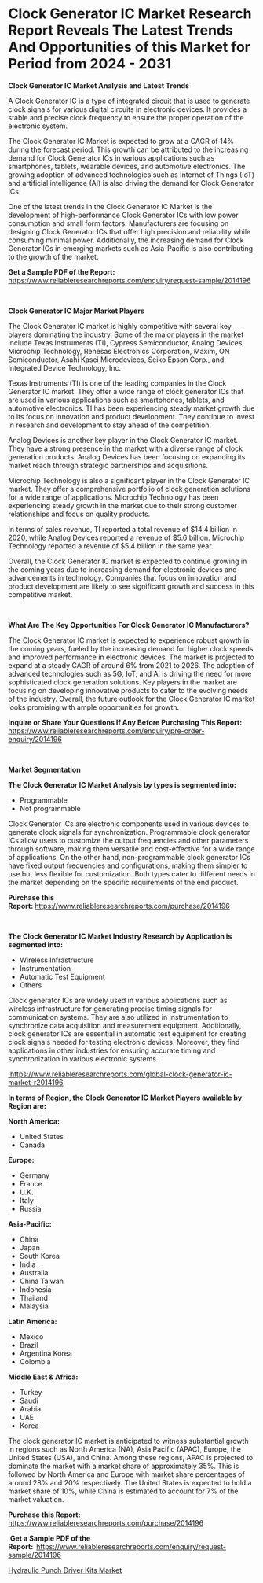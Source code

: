 <p><h1>Clock Generator IC Market Research Report Reveals The Latest Trends And Opportunities of this Market for Period from 2024 - 2031</h1></p><p><strong>Clock Generator IC Market Analysis and Latest Trends</strong></p>
<p><p>A Clock Generator IC is a type of integrated circuit that is used to generate clock signals for various digital circuits in electronic devices. It provides a stable and precise clock frequency to ensure the proper operation of the electronic system.</p><p>The Clock Generator IC Market is expected to grow at a CAGR of 14% during the forecast period. This growth can be attributed to the increasing demand for Clock Generator ICs in various applications such as smartphones, tablets, wearable devices, and automotive electronics. The growing adoption of advanced technologies such as Internet of Things (IoT) and artificial intelligence (AI) is also driving the demand for Clock Generator ICs.</p><p>One of the latest trends in the Clock Generator IC Market is the development of high-performance Clock Generator ICs with low power consumption and small form factors. Manufacturers are focusing on designing Clock Generator ICs that offer high precision and reliability while consuming minimal power. Additionally, the increasing demand for Clock Generator ICs in emerging markets such as Asia-Pacific is also contributing to the growth of the market.</p></p>
<p><strong>Get a Sample PDF of the Report:&nbsp;</strong> <a href="https://www.reliableresearchreports.com/enquiry/request-sample/2014196">https://www.reliableresearchreports.com/enquiry/request-sample/2014196</a></p>
<p>&nbsp;</p>
<p><strong>Clock Generator IC Major Market Players</strong></p>
<p><p>The Clock Generator IC market is highly competitive with several key players dominating the industry. Some of the major players in the market include Texas Instruments (TI), Cypress Semiconductor, Analog Devices, Microchip Technology, Renesas Electronics Corporation, Maxim, ON Semiconductor, Asahi Kasei Microdevices, Seiko Epson Corp., and Integrated Device Technology, Inc.</p><p>Texas Instruments (TI) is one of the leading companies in the Clock Generator IC market. They offer a wide range of clock generator ICs that are used in various applications such as smartphones, tablets, and automotive electronics. TI has been experiencing steady market growth due to its focus on innovation and product development. They continue to invest in research and development to stay ahead of the competition.</p><p>Analog Devices is another key player in the Clock Generator IC market. They have a strong presence in the market with a diverse range of clock generation products. Analog Devices has been focusing on expanding its market reach through strategic partnerships and acquisitions.</p><p>Microchip Technology is also a significant player in the Clock Generator IC market. They offer a comprehensive portfolio of clock generation solutions for a wide range of applications. Microchip Technology has been experiencing steady growth in the market due to their strong customer relationships and focus on quality products.</p><p>In terms of sales revenue, TI reported a total revenue of $14.4 billion in 2020, while Analog Devices reported a revenue of $5.6 billion. Microchip Technology reported a revenue of $5.4 billion in the same year.</p><p>Overall, the Clock Generator IC market is expected to continue growing in the coming years due to increasing demand for electronic devices and advancements in technology. Companies that focus on innovation and product development are likely to see significant growth and success in this competitive market.</p></p>
<p>&nbsp;</p>
<p><strong>What Are The Key Opportunities For Clock Generator IC Manufacturers?</strong></p>
<p><p>The Clock Generator IC market is expected to experience robust growth in the coming years, fueled by the increasing demand for higher clock speeds and improved performance in electronic devices. The market is projected to expand at a steady CAGR of around 6% from 2021 to 2026. The adoption of advanced technologies such as 5G, IoT, and AI is driving the need for more sophisticated clock generation solutions. Key players in the market are focusing on developing innovative products to cater to the evolving needs of the industry. Overall, the future outlook for the Clock Generator IC market looks promising with ample opportunities for growth.</p></p>
<p><strong>Inquire or Share Your Questions If Any Before Purchasing This Report:</strong> <a href="https://www.reliableresearchreports.com/enquiry/pre-order-enquiry/2014196">https://www.reliableresearchreports.com/enquiry/pre-order-enquiry/2014196</a></p>
<p>&nbsp;</p>
<p><strong>Market Segmentation</strong></p>
<p><strong>The Clock Generator IC Market Analysis by types is segmented into:</strong></p>
<p><ul><li>Programmable</li><li>Not programmable</li></ul></p>
<p><p>Clock Generator ICs are electronic components used in various devices to generate clock signals for synchronization. Programmable clock generator ICs allow users to customize the output frequencies and other parameters through software, making them versatile and cost-effective for a wide range of applications. On the other hand, non-programmable clock generator ICs have fixed output frequencies and configurations, making them simpler to use but less flexible for customization. Both types cater to different needs in the market depending on the specific requirements of the end product.</p></p>
<p><strong>Purchase this Report:&nbsp;</strong><a href="https://www.reliableresearchreports.com/purchase/2014196">https://www.reliableresearchreports.com/purchase/2014196</a></p>
<p>&nbsp;</p>
<p><strong>The Clock Generator IC Market Industry Research by Application is segmented into:</strong></p>
<p><ul><li>Wireless Infrastructure</li><li>Instrumentation</li><li>Automatic Test Equipment</li><li>Others</li></ul></p>
<p><p>Clock generator ICs are widely used in various applications such as wireless infrastructure for generating precise timing signals for communication systems. They are also utilized in instrumentation to synchronize data acquisition and measurement equipment. Additionally, clock generator ICs are essential in automatic test equipment for creating clock signals needed for testing electronic devices. Moreover, they find applications in other industries for ensuring accurate timing and synchronization in various electronic systems.</p></p>
<p><a href="https://www.reliableresearchreports.com/global-clock-generator-ic-market-r2014196">&nbsp;https://www.reliableresearchreports.com/global-clock-generator-ic-market-r2014196</a></p>
<p><strong>In terms of Region, the Clock Generator IC Market Players available by Region are:</strong></p>
<p>
    <p> <strong> North America: </strong>
        <ul>
            <li>United States</li>
            <li>Canada</li>
        </ul>
        </p> 
    <p> <strong> Europe: </strong>
        <ul>
            <li>Germany</li>
            <li>France</li>
            <li>U.K.</li>
            <li>Italy</li>
            <li>Russia</li>
        </ul>
        </p> 
    <p> <strong> Asia-Pacific: </strong>
        <ul>
            <li>China</li>
            <li>Japan</li>
            <li>South Korea</li>
            <li>India</li>
            <li>Australia</li>
            <li>China Taiwan</li>
            <li>Indonesia</li>
            <li>Thailand</li>
            <li>Malaysia</li>
        </ul>
        </p> 
    <p> <strong> Latin America: </strong>
        <ul>
            <li>Mexico</li>
            <li>Brazil</li>
            <li>Argentina Korea</li>
            <li>Colombia</li>
        </ul>
        </p> 
    <p> <strong> Middle East & Africa: </strong>
        <ul>
            <li>Turkey</li>
            <li>Saudi</li>
            <li>Arabia</li>
            <li>UAE</li>
            <li>Korea</li>
        </ul>
    </p>
    </p>
<p><p>The clock generator IC market is anticipated to witness substantial growth in regions such as North America (NA), Asia Pacific (APAC), Europe, the United States (USA), and China. Among these regions, APAC is projected to dominate the market with a market share of approximately 35%. This is followed by North America and Europe with market share percentages of around 28% and 20% respectively. The United States is expected to hold a market share of 10%, while China is estimated to account for 7% of the market valuation.</p></p>
<p><strong>Purchase this Report: </strong><a href="https://www.reliableresearchreports.com/purchase/2014196">https://www.reliableresearchreports.com/purchase/2014196</a></p>
<p>&nbsp;<strong>Get a Sample PDF of the Report:&nbsp;&nbsp;</strong><a href="https://www.reliableresearchreports.com/enquiry/request-sample/2014196">https://www.reliableresearchreports.com/enquiry/request-sample/2014196</a></p>
<p><strong></strong></p>
<p><p><a href="https://github.com/dancokkoe288/Market-Research-Report-List-1/blob/main/hydraulic-punch-driver-kits-market.md">Hydraulic Punch Driver Kits Market</a></p></p>